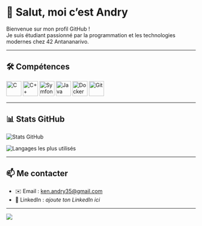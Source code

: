 # 👋 Salut, moi c’est Andry

Bienvenue sur mon profil GitHub !  
Je suis étudiant passionné par la programmation et les technologies modernes chez 42 Antananarivo.  

---

## 🛠️ Compétences
<p>
  <img src="https://cdn.jsdelivr.net/gh/devicons/devicon/icons/c/c-original.svg" alt="C" width="40" height="40"/>
  <img src="https://cdn.jsdelivr.net/gh/devicons/devicon/icons/cplusplus/cplusplus-original.svg" alt="C++" width="40" height="40"/>
  <img src="https://cdn.jsdelivr.net/gh/devicons/devicon/icons/symfony/symfony-original.svg" alt="Symfony" width="40" height="40"/>
  <img src="https://cdn.jsdelivr.net/gh/devicons/devicon/icons/java/java-original.svg" alt="Java" width="40" height="40"/>
  <img src="https://cdn.jsdelivr.net/gh/devicons/devicon/icons/docker/docker-original.svg" alt="Docker" width="40" height="40"/>
  <img src="https://cdn.jsdelivr.net/gh/devicons/devicon/icons/git/git-original.svg" alt="Git" width="40" height="40"/>
</p>

---

## 📊 Stats GitHub
![Stats GitHub](https://github-readme-stats.vercel.app/api?username=kenjan35&show_icons=true&theme=radical)

![Langages les plus utilisés](https://github-readme-stats.vercel.app/api/top-langs/?username=kenjan35&layout=compact&theme=radical)

---

## 📫 Me contacter
- ✉️ Email : ken.andry35@gmail.com
- 💼 LinkedIn : *ajoute ton LinkedIn ici*

---

![](https://komarev.com/ghpvc/?username=kenjan35&color=blue)
